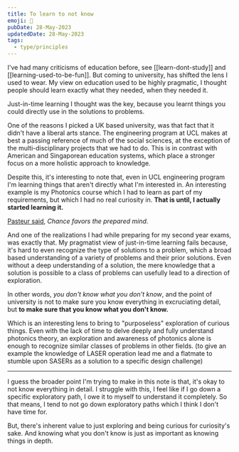```yaml
---
title: To learn to not know
emoji: 🏫
pubDate: 28-May-2023
updatedDate: 28-May-2023
tags:
  - type/principles
---
```


I've had many criticisms of education before, see [[learn-dont-study]] and [[learning-used-to-be-fun]]. But coming to university, has shifted the lens I used to wear. My view on education used to be highly pragmatic, I thought people should learn exactly what they needed, when they needed it. 

Just-in-time learning I thought was the key, because you learnt things you could directly use in the solutions to problems.

One of the reasons I picked a UK based university, was that fact that it didn't have a liberal arts stance. The engineering program at UCL makes at best a passing reference of much of the social sciences, at the exception of the multi-disciplinary projects that we had to do. This is in contrast with American and Singaporean education systems, which place a stronger focus on a more holistic approach to knowledge.

Despite this, it's interesting to note that, even in UCL engineering program I'm learning things that aren't directly what I'm interested in. An interesting example is my Photonics course which I had to learn as part of my requirements, but which I had no real curiosity in. **That is until, I actually started learning it.**

[Pasteur said](https://en.wikiquote.org/wiki/Louis_Pasteur), _Chance favors the prepared mind_.

And one of the realizations I had while preparing for my second year exams, was exactly that. My pragmatist view of just-in-time learning fails because, it's hard to even recognize the type of solutions to a problem, which a broad based understanding of a variety of problems and their prior solutions. Even without a deep understanding of a solution, the mere knowledge that a solution is possible to a class of problems can usefully lead to a direction of exploration.

In other words, _you don't know what you don't know_, and the point of university is not to make sure you know everything in excruciating detail, but **to make sure that you know what you don't know.**

Which is an interesting lens to bring to "purposeless" exploration of curious things. Even with the lack of time to delve deeply and fully understand photonics theory, an exploration and awareness of photonics alone is enough to recognize similar classes of problems in other fields. (to give an example the knowledge of LASER operation lead me and a flatmate to stumble upon SASERs as a solution to a specific design challenge)

---

I guess the broader point I'm trying to make in this note is that, it's okay to not know everything in detail. I struggle with this, I feel like if I go down a specific exploratory path, I owe it to myself to understand it completely. So that means, I tend to not go down exploratory paths which I think I don't have time for.

But, there's inherent value to just exploring and being curious for curiosity's sake. And knowing what you don't know is just as important as knowing things in depth.